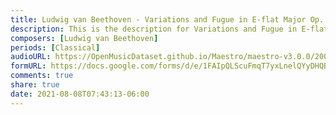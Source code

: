 ```yaml
---
title: Ludwig van Beethoven - Variations and Fugue in E-flat Major Op. 35 "Eroica" (1)
description: This is the description for Variations and Fugue in E-flat Major Op. 35 "Eroica" by Ludwig van Beethoven
composers: [Ludwig van Beethoven]
periods: [Classical]
audioURL: https://OpenMusicDataset.github.io/Maestro/maestro-v3.0.0/2009/MIDI-Unprocessed_16_R1_2009_01-02_ORIG_MID--AUDIO_16_R1_2009_16_R1_2009_01_WAV.midi
formURL: https://docs.google.com/forms/d/e/1FAIpQLScuFmqT7yxLnelQYyDHQBOXu7uS6Zo3DHdmQqEBuJfE2CkSOw/viewform
comments: true
share: true
date: 2021-08-08T07:43:13-06:00
---
```

